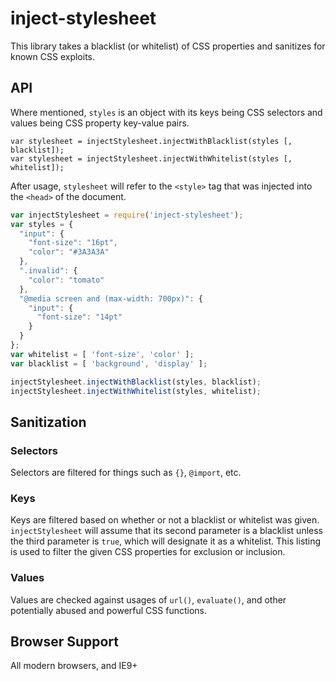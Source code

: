 inject-stylesheet
=================

This library takes a blacklist (or whitelist) of CSS properties and sanitizes for known CSS exploits.

## API

Where mentioned, `styles` is an object with its keys being CSS selectors and values being CSS property key-value pairs.

```
var stylesheet = injectStylesheet.injectWithBlacklist(styles [, blacklist]);
var stylesheet = injectStylesheet.injectWithWhitelist(styles [, whitelist]);
```

After usage, `stylesheet` will refer to the `<style>` tag that was injected into the `<head>` of the document.

```javascript
var injectStylesheet = require('inject-stylesheet');
var styles = {
  "input": {
    "font-size": "16pt",
    "color": "#3A3A3A"
  },
  ".invalid": {
    "color": "tomato"
  },
  "@media screen and (max-width: 700px)": {
    "input": {
      "font-size": "14pt"
    }
  }
};
var whitelist = [ 'font-size', 'color' ];
var blacklist = [ 'background', 'display' ];

injectStylesheet.injectWithBlacklist(styles, blacklist);
injectStylesheet.injectWithWhitelist(styles, whitelist);
```

## Sanitization

### Selectors

Selectors are filtered for things such as `{}`, `@import`, etc.

### Keys

Keys are filtered based on whether or not a blacklist or whitelist was given. `injectStylesheet` will assume that its second parameter is a blacklist unless the third parameter is `true`, which will designate it as a whitelist. This listing is used to filter the given CSS properties for exclusion or inclusion.

### Values

Values are checked against usages of `url()`, `evaluate()`, and other potentially abused and powerful CSS functions.

## Browser Support

All modern browsers, and IE9+
